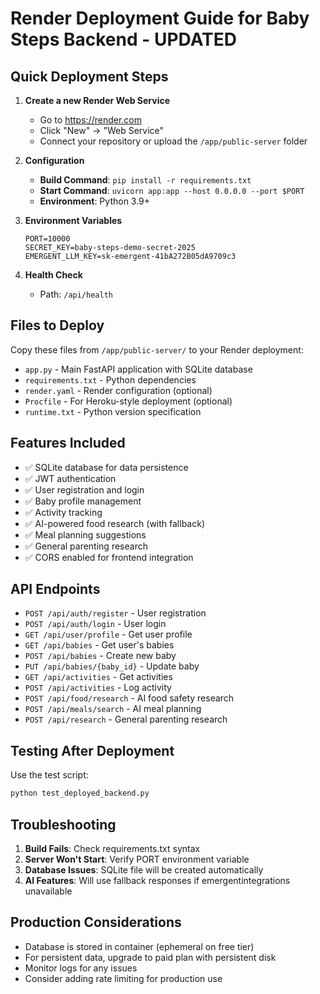 # Render Deployment Guide for Baby Steps Backend - UPDATED

## Quick Deployment Steps

1. **Create a new Render Web Service**
   - Go to https://render.com
   - Click "New" → "Web Service"
   - Connect your repository or upload the `/app/public-server` folder

2. **Configuration**
   - **Build Command**: `pip install -r requirements.txt`
   - **Start Command**: `uvicorn app:app --host 0.0.0.0 --port $PORT`
   - **Environment**: Python 3.9+

3. **Environment Variables**
   ```
   PORT=10000
   SECRET_KEY=baby-steps-demo-secret-2025
   EMERGENT_LLM_KEY=sk-emergent-41bA272B05dA9709c3
   ```

4. **Health Check**
   - Path: `/api/health`

## Files to Deploy

Copy these files from `/app/public-server/` to your Render deployment:

- `app.py` - Main FastAPI application with SQLite database
- `requirements.txt` - Python dependencies
- `render.yaml` - Render configuration (optional)
- `Procfile` - For Heroku-style deployment (optional)
- `runtime.txt` - Python version specification

## Features Included

- ✅ SQLite database for data persistence
- ✅ JWT authentication
- ✅ User registration and login
- ✅ Baby profile management
- ✅ Activity tracking
- ✅ AI-powered food research (with fallback)
- ✅ Meal planning suggestions
- ✅ General parenting research
- ✅ CORS enabled for frontend integration

## API Endpoints

- `POST /api/auth/register` - User registration
- `POST /api/auth/login` - User login
- `GET /api/user/profile` - Get user profile
- `GET /api/babies` - Get user's babies
- `POST /api/babies` - Create new baby
- `PUT /api/babies/{baby_id}` - Update baby
- `GET /api/activities` - Get activities
- `POST /api/activities` - Log activity
- `POST /api/food/research` - AI food safety research
- `POST /api/meals/search` - AI meal planning
- `POST /api/research` - General parenting research

## Testing After Deployment

Use the test script:

```bash
python test_deployed_backend.py
```

## Troubleshooting

1. **Build Fails**: Check requirements.txt syntax
2. **Server Won't Start**: Verify PORT environment variable
3. **Database Issues**: SQLite file will be created automatically
4. **AI Features**: Will use fallback responses if emergentintegrations unavailable

## Production Considerations

- Database is stored in container (ephemeral on free tier)
- For persistent data, upgrade to paid plan with persistent disk
- Monitor logs for any issues
- Consider adding rate limiting for production use